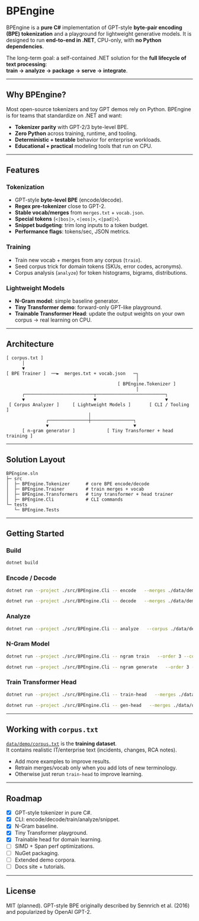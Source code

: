 # BPEngine

BPEngine is a **pure C#** implementation of GPT-style **byte-pair encoding (BPE) tokenization** and a playground for lightweight generative models. It is designed to run **end-to-end in .NET**, CPU-only, with **no Python dependencies**.  

The long-term goal: a self-contained .NET solution for the **full lifecycle of text processing**:  
**train → analyze → package → serve → integrate**.

---

## Why BPEngine?

Most open-source tokenizers and toy GPT demos rely on Python. BPEngine is for teams that standardize on .NET and want:

- **Tokenizer parity** with GPT-2/3 byte-level BPE.  
- **Zero Python** across training, runtime, and tooling.  
- **Deterministic + testable** behavior for enterprise workloads.  
- **Educational + practical** modeling tools that run on CPU.  

---

## Features

### Tokenization
- GPT-style **byte-level BPE** (encode/decode).
- **Regex pre-tokenizer** close to GPT-2.
- **Stable vocab/merges** from `merges.txt` + `vocab.json`.
- **Special tokens** (`<|bos|>`, `<|eos|>`, `<|pad|>`).
- **Snippet budgeting**: trim long inputs to a token budget.
- **Performance flags**: tokens/sec, JSON metrics.

### Training
- Train new vocab + merges from any corpus (`train`).
- Seed corpus trick for domain tokens (SKUs, error codes, acronyms).
- Corpus analysis (`analyze`) for token histograms, bigrams, distributions.

### Lightweight Models
- **N-Gram model**: simple baseline generator.  
- **Tiny Transformer demo**: forward-only GPT-like playground.  
- **Trainable Transformer Head**: update the output weights on your own corpus → real learning on CPU.  

---

## Architecture

```
[ corpus.txt ] 
      │
      ▼
[ BPE Trainer ]  ──►  merges.txt + vocab.json   ─┐
                                                 │
                                          [ BPEngine.Tokenizer ]
                                                 │
      ┌──────────────────────────┬──────────────────────────┐
      ▼                          ▼                          ▼
 [ Corpus Analyzer ]     [ Lightweight Models ]       [ CLI / Tooling ]
                               │
               ┌───────────────┼────────────────┐
               ▼                                ▼
      [ n-gram generator ]            [ Tiny Transformer + head training ]
```

---

## Solution Layout

```
BPEngine.sln
├─ src
│  ├─ BPEngine.Tokenizer      # core BPE encode/decode
│  ├─ BPEngine.Trainer        # train merges + vocab
│  ├─ BPEngine.Transformers   # tiny transformer + head trainer
│  ├─ BPEngine.Cli            # CLI commands
└─ tests
   └─ BPEngine.Tests
```

---

## Getting Started

### Build
```bash
dotnet build
```

### Encode / Decode
```bash
dotnet run --project ./src/BPEngine.Cli -- encode   --merges ./data/demo/BIG_gpt2_merges.txt   --vocab  ./data/demo/BIG_vocab.json   --text "Hello, world!"

dotnet run --project ./src/BPEngine.Cli -- decode   --merges ./data/demo/BIG_gpt2_merges.txt   --vocab  ./data/demo/BIG_vocab.json   --ids 15496,995
```

### Analyze
```bash
dotnet run --project ./src/BPEngine.Cli -- analyze   --corpus ./data/demo/corpus.txt   --merges ./data/demo/BIG_gpt2_merges.txt   --vocab  ./data/demo/BIG_vocab.json   --top 20 --bins 10 --perf
```

### N-Gram Model
```bash
dotnet run --project ./src/BPEngine.Cli -- ngram train   --order 3 --corpus ./data/demo/corpus.txt   --merges ./data/demo/BIG_gpt2_merges.txt   --vocab  ./data/demo/BIG_vocab.json   --out ./artifacts/ngram.json

dotnet run --project ./src/BPEngine.Cli -- ngram generate   --order 3 --model ./artifacts/ngram.json   --merges ./data/demo/BIG_gpt2_merges.txt   --vocab  ./data/demo/BIG_vocab.json   --prompt "Incident summary:" --max 60
```

### Train Transformer Head
```bash
dotnet run --project ./src/BPEngine.Cli -- train-head   --merges ./data/demo/BIG_gpt2_merges.txt   --vocab  ./data/demo/BIG_vocab.json   --corpus ./data/demo/corpus.txt   --out ./artifacts/wout.bin   --steps 500 --batch 8 --seqlen 64

dotnet run --project ./src/BPEngine.Cli -- gen-head   --merges ./data/demo/BIG_gpt2_merges.txt   --vocab  ./data/demo/BIG_vocab.json   --wout ./artifacts/wout.bin   --prompt "Draft an incident summary:" --max-new 100
```

---

## Working with `corpus.txt`

[`data/demo/corpus.txt`](./data/demo/corpus.txt) is the **training dataset**.  
It contains realistic IT/enterprise text (incidents, changes, RCA notes).  

- Add more examples to improve results.  
- Retrain merges/vocab only when you add lots of new terminology.  
- Otherwise just rerun `train-head` to improve learning.  

---

## Roadmap

- [x] GPT-style tokenizer in pure C#.  
- [x] CLI: encode/decode/train/analyze/snippet.  
- [x] N-Gram baseline.  
- [x] Tiny Transformer playground.  
- [x] Trainable head for domain learning.  
- [ ] SIMD + Span perf optimizations.  
- [ ] NuGet packaging.  
- [ ] Extended demo corpora.  
- [ ] Docs site + tutorials.  

---

## License

MIT (planned). GPT-style BPE originally described by Sennrich et al. (2016) and popularized by OpenAI GPT-2.
